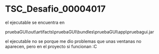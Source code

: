 # TSC_Desafio_00004017

el ejecutable se encuentra en 

pruebaGUI\out\artifacts\pruebaGUI\bundles\pruebaGUI\app\pruebagui.jar

el ejecutable no se porque me dio problemas que unas ventanas no aparecen, pero en el proyecto si funcionan :C
